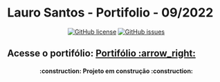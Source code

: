 # Lauro Santos - Portifolio - 09/2022

<p align="center">
  <a href="https://github.com/Lauro-Santos/portfolio-LauroSantos"><img alt="GitHub license" src="https://img.shields.io/github/license/Lauro-Santos/portfolio-LauroSantos?style=for-the-badge"></a>
  <a href="https://github.com/Lauro-Santos/portfolio-LauroSantos/issues"><img alt="GitHub issues" src="https://img.shields.io/github/issues/Lauro-Santos/portfolio-LauroSantos?style=for-the-badge"></a>
</p>

<h2>Acesse o portifólio: <a href="https://lauro-santos.github.io/portfolio-LauroSantos/">Portifólio :arrow_right: </a></h2>

<h4 align="center">     :construction:  Projeto em construção  :construction:</h4>
